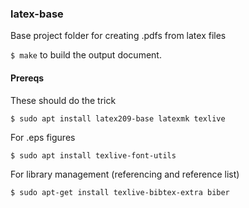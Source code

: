 ### latex-base
Base project folder for creating .pdfs from latex files

`$ make` to build the output document.

#### Prereqs

These should do the trick

`$ sudo apt install latex209-base latexmk texlive`

For .eps figures

`$ sudo apt install texlive-font-utils`

For library management (referencing and reference list)

`$ sudo apt-get install texlive-bibtex-extra biber`